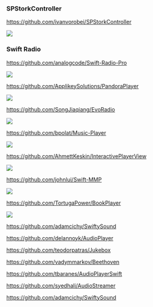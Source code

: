 ### SPStorkController
https://github.com/ivanvorobei/SPStorkController

![](https://github.com/ivanvorobei/SPStorkController/raw/master/Resources/Preview.gif)

### Swift Radio
https://github.com/analogcode/Swift-Radio-Pro

![](https://camo.githubusercontent.com/314cb263e0a57501bec384a978c8ba56fb269bb6/68747470733a2f2f666574686963612e636f6d2f6173736574732f696d672f7765622f73776966742d726164696f2e6a7067)

https://github.com/ApplikeySolutions/PandoraPlayer

![](https://camo.githubusercontent.com/7faa6619b75174b63f687955c688409b2f2871ce/68747470733a2f2f662e666c6f636b75736572636f6e74656e74322e636f6d2f326134616462333135303136363539373163653565316334)

https://github.com/SongJiaqiang/EvoRadio

![](https://raw.githubusercontent.com/SongJiaqiang/EvoRadio/master/screenshots/v0.2/04-Player.png)

https://github.com/bpolat/Music-Player

![](https://raw.githubusercontent.com/bpolat/Music-Player/master/Music%20Player/screenshot1.png)

https://github.com/AhmettKeskin/InteractivePlayerView

![](https://github.com/AhmettKeskin/InteractivePlayerView/raw/master/InteractivePlayerView/Screen.png)

https://github.com/johnlui/Swift-MMP

![](https://github.com/johnlui/Swift-MMP/raw/master/assets/demo1.jpg)

https://github.com/TortugaPower/BookPlayer

![](https://github.com/TortugaPower/BookPlayer/raw/master/.github/readme-screenshots@2x.png)

https://github.com/adamcichy/SwiftySound

https://github.com/delannoyk/AudioPlayer

https://github.com/teodorpatras/Jukebox

https://github.com/vadymmarkov/Beethoven

https://github.com/tbaranes/AudioPlayerSwift

https://github.com/syedhali/AudioStreamer

https://github.com/adamcichy/SwiftySound
